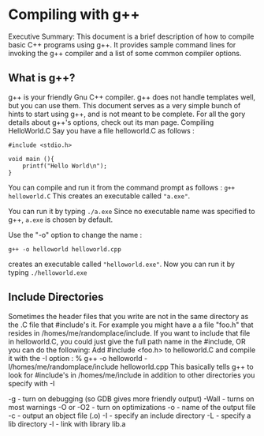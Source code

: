 # Compiling with g++
Executive Summary: This document is a brief description of how to compile basic C++ programs using g++. It provides sample command lines for invoking the g++ compiler and a list of some common compiler options.
## What is g++?
g++ is your friendly Gnu C++ compiler. g++ does not handle templates well, but you can use them. This document serves as a very simple bunch of hints to start using g++, and is not meant to be complete. For all the gory details about g++'s options, check out its man page.
Compiling HelloWorld.C
Say you have a file helloworld.C as follows :
```
#include <stdio.h>

void main (){
    printf("Hello World\n");
}
```
You can compile and run it from the command prompt as follows :
``` g++ helloworld.C ```
This creates an executable called ``` "a.exe" ```.

You can run it by typing ``` ./a.exe ```
Since no executable name was specified to g++, ``` a.exe ``` is chosen by default. 

Use the "-o" option to change the name :

``` g++ -o helloworld helloworld.cpp ```

creates an executable called ``` "helloworld.exe" ```.
Now you can run it by typing ``` ./helloworld.exe ```

## Include Directories
Sometimes the header files that you write are not in the same directory as the .C file that #include's it. For example you might have a a file "foo.h" that resides in /homes/me/randomplace/include. If you want to include that file in helloworld.C, you could just give the full path name in the #include, OR you can do the following:
Add
#include <foo.h>
to helloworld.C and compile it with the -I option :
% g++ -o helloworld -I/homes/me/randomplace/include helloworld.cpp 
This basically tells g++ to look for #include's in /homes/me/include in addition to other directories you specify with -I

-g - turn on debugging (so GDB gives more friendly output)
-Wall - turns on most warnings
-O or -O2 - turn on optimizations
-o <name> - name of the output file
-c - output an object file (.o)
-I<include path> - specify an include directory
-L<library path> - specify a lib directory
-l<library> - link with library lib<library>.a
